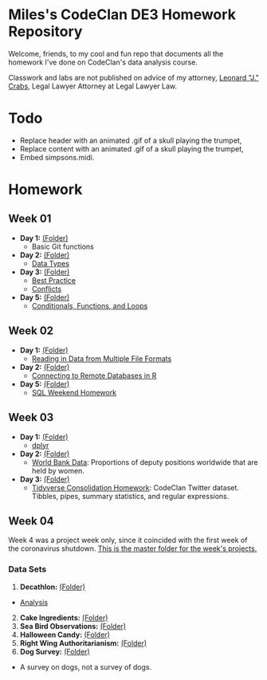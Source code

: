 # Miles's CodeClan DE3 Homework Repository

Welcome, friends, to my cool and fun repo that documents all the homework I've done on CodeClan's data analysis course.

Classwork and labs are not published on advice of my attorney, [Leonard "J." Crabs](https://www.somethingawful.com/hosted/crabs/), Legal Lawyer Attorney at Legal Lawyer Law.

# Todo
- Replace header with an animated .gif of a skull playing the trumpet,
- Replace content with an animated .gif of a skull playing the trumpet,
- Embed simpsons.midi.

# Homework

## Week 01
- **Day 1:** [(Folder)](https://github.com/apologyfestival/codeclan_homework_miles/tree/master/week-01/day-1/)
  - Basic Git functions
- **Day 2:** [(Folder)](https://github.com/apologyfestival/codeclan_homework_miles/tree/master/week-01/day-2/)
  - [Data Types](https://apologyfestival.github.io/codeclan_homework_miles/week-01/day-2/data-types.html)
- **Day 3:** [(Folder)](https://github.com/apologyfestival/codeclan_homework_miles/tree/master/week-01/day-3/)
  - [Best Practice](https://apologyfestival.github.io/codeclan_homework_miles/week-01/day-3/best-practice.html)
  - [Conflicts](https://apologyfestival.github.io/codeclan_homework_miles/week-01/day-3/conflicts.html)
- **Day 5:** [(Folder)](https://github.com/apologyfestival/codeclan_homework_miles/tree/master/week-01/day-5)
  - [Conditionals, Functions, and Loops](https://apologyfestival.github.io/codeclan_homework_miles/week-01/day-5/conditionals-functions-loops.html)

## Week 02
- **Day 1:** [(Folder)](https://github.com/apologyfestival/codeclan_homework_miles/tree/master/week-02/day-1/)
  - [Reading in Data from Multiple File Formats](https://apologyfestival.github.io/codeclan_homework_miles/week-02/day-1/reading-in-data.html)
- **Day 2:** [(Folder)](https://github.com/apologyfestival/codeclan_homework_miles/tree/master/week-02/day-2/)
  - [Connecting to Remote Databases in R](https://apologyfestival.github.io/codeclan_homework_miles/week-02/day-2/connecting-to-remote-databases.html)
- **Day 5:** [(Folder)](https://github.com/apologyfestival/codeclan_homework_miles/tree/master/week-02/day-5/)
  - [SQL Weekend Homework](https://apologyfestival.github.io/codeclan_homework_miles/week-02/day-5/1-sql.html)

## Week 03
- **Day 1:** [(Folder)](https://github.com/apologyfestival/codeclan_homework_miles/tree/master/week-03/day-1/)
  - [dplyr](https://apologyfestival.github.io/codeclan_homework_miles/week-03/day-1/1-dplyr.html)
- **Day 2:** [(Folder)](https://github.com/apologyfestival/codeclan_homework_miles/tree/master/week-03/day-2/)
  - [World Bank Data](https://apologyfestival.github.io/codeclan_homework_miles/week-03/day-2/1-world-bank-data.html): Proportions of deputy positions worldwide that are held by women.
- **Day 3:** [(Folder)](https://github.com/apologyfestival/codeclan_homework_miles/tree/master/week-03/day-3/)
  - [Tidyverse Consolidation Homework](https://apologyfestival.github.io/codeclan_homework_miles/week-03/day-3/codeclan-tweets.html): CodeClan Twitter dataset. Tibbles, pipes, summary statistics, and regular expressions.

## Week 04
Week 4 was a project week only, since it coincided with the first week of the coronavirus shutdown.
[This is the master folder for the week's projects.](https://github.com/apologyfestival/codeclan_homework_miles/tree/master/week-04/1-decathlon/)

### Data Sets
1. **Decathlon:** [(Folder)](https://github.com/apologyfestival/codeclan_homework_miles/tree/master/week-04/1-decathlon/)
  - [Analysis](https://apologyfestival.github.io/codeclan_homework_miles/week-04/1-decathlon/documentation_and_analysis/decathlon_analysis.html)
2. **Cake Ingredients:** [(Folder)](https://github.com/apologyfestival/codeclan_homework_miles/tree/master/week-04/2-cake-ingredients/)
3. **Sea Bird Observations:** [(Folder)](https://github.com/apologyfestival/codeclan_homework_miles/tree/master/week-04/3-sea-bird-observations/)
4. **Halloween Candy:** [(Folder)](https://github.com/apologyfestival/codeclan_homework_miles/tree/master/week-04/4-halloween-candy/)
5. **Right Wing Authoritarianism:** [(Folder)](https://github.com/apologyfestival/codeclan_homework_miles/tree/master/week-04/5-right-wing-authoritarianism/)
6. **Dog Survey:** [(Folder)](https://github.com/apologyfestival/codeclan_homework_miles/tree/master/week-04/6-dog-survey/)
  - A survey on dogs, not a survey of dogs.
